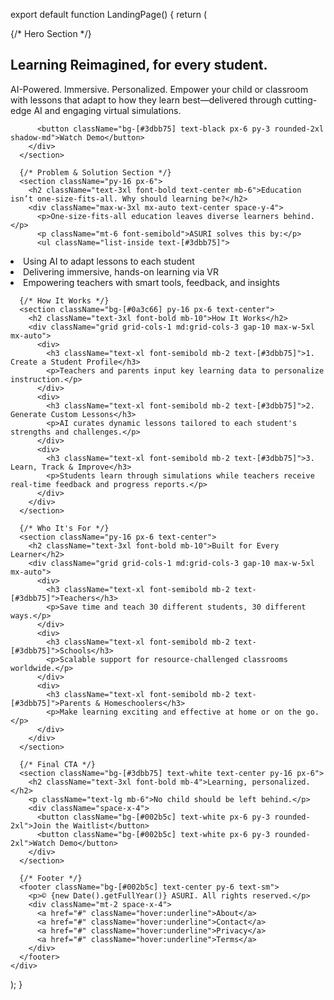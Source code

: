 export default function LandingPage() {
  return (
    <div className="bg-[#002b5c] text-white font-sans">
      {/* Hero Section */}
      <section className="text-center py-16 px-6">
        <h1 className="text-4xl md:text-5xl font-bold mb-4">Learning Reimagined, for every student.</h1>
        <p className="text-lg md:text-xl mb-6">
          AI-Powered. Immersive. Personalized. Empower your child or classroom with lessons that adapt to how they learn best—delivered through cutting-edge AI and engaging virtual simulations.
        </p>
        <div className="flex flex-col md:flex-row justify-center items-center space-y-4 md:space-y-0 md:space-x-6">
          
          <button className="bg-[#3dbb75] text-black px-6 py-3 rounded-2xl shadow-md">Watch Demo</button>
        </div>
      </section>

      {/* Problem & Solution Section */}
      <section className="py-16 px-6">
        <h2 className="text-3xl font-bold text-center mb-6">Education isn’t one-size-fits-all. Why should learning be?</h2>
        <div className="max-w-3xl mx-auto text-center space-y-4">
          <p>One-size-fits-all education leaves diverse learners behind.</p>
          <p className="mt-6 font-semibold">ASURI solves this by:</p>
          <ul className="list-inside text-[#3dbb75]">
  <li className="before:content-['✓'] before:mr-2 before:text-[#3dbb75] before:font-bold">Using AI to adapt lessons to each student</li>
  <li className="before:content-['✓'] before:mr-2 before:text-[#3dbb75] before:font-bold">Delivering immersive, hands-on learning via VR</li>
  <li className="before:content-['✓'] before:mr-2 before:text-[#3dbb75] before:font-bold">Empowering teachers with smart tools, feedback, and insights</li>
</ul>
        </div>
      </section>

      {/* How It Works */}
      <section className="bg-[#0a3c66] py-16 px-6 text-center">
        <h2 className="text-3xl font-bold mb-10">How It Works</h2>
        <div className="grid grid-cols-1 md:grid-cols-3 gap-10 max-w-5xl mx-auto">
          <div>
            <h3 className="text-xl font-semibold mb-2 text-[#3dbb75]">1. Create a Student Profile</h3>
            <p>Teachers and parents input key learning data to personalize instruction.</p>
          </div>
          <div>
            <h3 className="text-xl font-semibold mb-2 text-[#3dbb75]">2. Generate Custom Lessons</h3>
            <p>AI curates dynamic lessons tailored to each student's strengths and challenges.</p>
          </div>
          <div>
            <h3 className="text-xl font-semibold mb-2 text-[#3dbb75]">3. Learn, Track & Improve</h3>
            <p>Students learn through simulations while teachers receive real-time feedback and progress reports.</p>
          </div>
        </div>
      </section>

      {/* Who It's For */}
      <section className="py-16 px-6 text-center">
        <h2 className="text-3xl font-bold mb-10">Built for Every Learner</h2>
        <div className="grid grid-cols-1 md:grid-cols-3 gap-10 max-w-5xl mx-auto">
          <div>
            <h3 className="text-xl font-semibold mb-2 text-[#3dbb75]">Teachers</h3>
            <p>Save time and teach 30 different students, 30 different ways.</p>
          </div>
          <div>
            <h3 className="text-xl font-semibold mb-2 text-[#3dbb75]">Schools</h3>
            <p>Scalable support for resource-challenged classrooms worldwide.</p>
          </div>
          <div>
            <h3 className="text-xl font-semibold mb-2 text-[#3dbb75]">Parents & Homeschoolers</h3>
            <p>Make learning exciting and effective at home or on the go.</p>
          </div>
        </div>
      </section>

      {/* Final CTA */}
      <section className="bg-[#3dbb75] text-white text-center py-16 px-6">
        <h2 className="text-3xl font-bold mb-4">Learning, personalized.</h2>
        <p className="text-lg mb-6">No child should be left behind.</p>
        <div className="space-x-4">
          <button className="bg-[#002b5c] text-white px-6 py-3 rounded-2xl">Join the Waitlist</button>
          <button className="bg-[#002b5c] text-white px-6 py-3 rounded-2xl">Watch Demo</button>
        </div>
      </section>

      {/* Footer */}
      <footer className="bg-[#002b5c] text-center py-6 text-sm">
        <p>© {new Date().getFullYear()} ASURI. All rights reserved.</p>
        <div className="mt-2 space-x-4">
          <a href="#" className="hover:underline">About</a>
          <a href="#" className="hover:underline">Contact</a>
          <a href="#" className="hover:underline">Privacy</a>
          <a href="#" className="hover:underline">Terms</a>
        </div>
      </footer>
    </div>
  );
}
